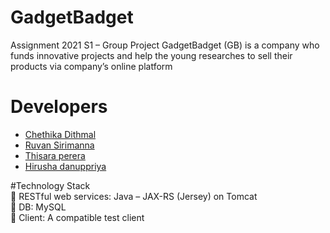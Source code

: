 # GadgetBadget
Assignment 2021 S1 – Group Project
GadgetBadget (GB) is a company who funds innovative projects and help the young researches to sell their products via company’s online platform


# Developers

  - [Chethika Dithmal](https://github.com/chethika)
  - [Ruvan Sirimanna](https://github.com/ruwan99)
  - [Thisara perera](https://github.com/Thisara634)
  - [Hirusha danuppriya](https://github.com/HirushaDhanupriya)

#Technology Stack<br>
 RESTful web services: Java – JAX-RS (Jersey) on Tomcat <br>
 DB: MySQL <br>
 Client: A compatible test client <br>
